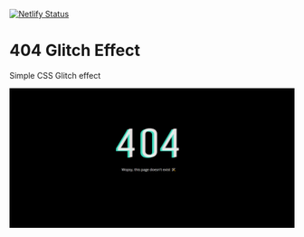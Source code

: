 [![Netlify Status](https://api.netlify.com/api/v1/badges/4ad298cd-75aa-43af-931c-2b49b1e68385/deploy-status)](https://app.netlify.com/sites/glitch-effect-404/deploys)

# 404 Glitch Effect
Simple CSS Glitch effect

<a href="https://glitch-effect-404.netlify.app" target="_blank">
    <img src="./img/screen.jpg" alt="Project preview">
</a>